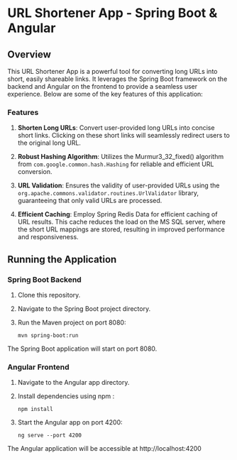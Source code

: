 # URL Shortener App - Spring Boot & Angular

## Overview

This URL Shortener App is a powerful tool for converting long URLs into short, easily shareable links. It leverages the Spring Boot framework on the backend and Angular on the frontend to provide a seamless user experience. Below are some of the key features of this application:

### Features

1. **Shorten Long URLs**: Convert user-provided long URLs into concise short links. Clicking on these short links will seamlessly redirect users to the original long URL.

2. **Robust Hashing Algorithm**: Utilizes the Murmur3_32_fixed() algorithm from `com.google.common.hash.Hashing` for reliable and efficient URL conversion.

3. **URL Validation**: Ensures the validity of user-provided URLs using the `org.apache.commons.validator.routines.UrlValidator` library, guaranteeing that only valid URLs are processed.

4. **Efficient Caching**: Employ Spring Redis Data for efficient caching of URL results. This cache reduces the load on the MS SQL server, where the short URL mappings are stored, resulting in improved performance and responsiveness.

## Running the Application

### Spring Boot Backend

1. Clone this repository.
2. Navigate to the Spring Boot project directory.
3. Run the Maven project on port 8080:

   ```shell
   mvn spring-boot:run

The Spring Boot application will start on port 8080.

### Angular Frontend
1. Navigate to the Angular app directory.

2. Install dependencies using npm :

    ```shell
    npm install

3. Start the Angular app on port 4200:

    ```shell
    ng serve --port 4200
The Angular application will be accessible at http://localhost:4200